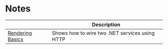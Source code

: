 # Notes

|                        | Description                 |
| ---------------------------------------| ----------------------------|
| [Rendering Basics](./rendering-basics/README.md)       | Shows how to wire two .NET services using HTTP |
